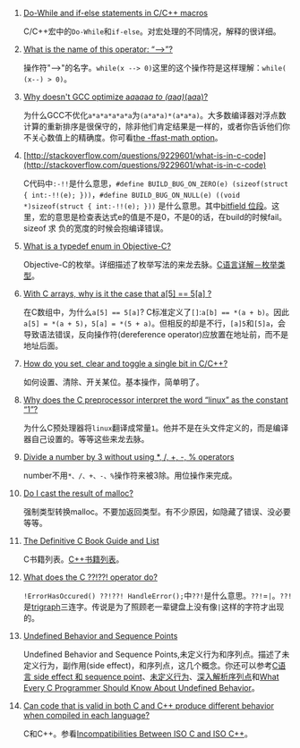 1. [Do-While and if-else statements in C/C++ macros](http://stackoverflow.com/questions/154136/do-while-and-if-else-statements-in-c-c-macros)

	C/C++宏中的`Do-While`和`if-else`。对宏处理的不同情况，解释的很详细。

2. [What is the name of this operator: “-->”?](http://stackoverflow.com/questions/1642028/what-is-the-name-of-this-operator)

	操作符"-->"的名字。`while(x --> 0)`这里的这个操作符是这样理解：`while( (x--) > 0)`。

3. [Why doesn't GCC optimize a*a*a*a*a*a to (a*a*a)*(a*a*a)?](http://stackoverflow.com/questions/6430448/why-doesnt-gcc-optimize-aaaaaa-to-aaaaaa)
	
	为什么GCC不优化`a*a*a*a*a*a`为`(a*a*a)*(a*a*a)`。大多数编译器对浮点数计算的重新排序是很保守的，除非他们肯定结果是一样的，或者你告诉他们你不关心数值上的精确度。你可看[the -ffast-math option](http://gcc.gnu.org/onlinedocs/gcc-4.1.1/gcc/Optimize-Options.html#Optimize-Options)。
	
4. [http://stackoverflow.com/questions/9229601/what-is-in-c-code](http://stackoverflow.com/questions/9229601/what-is-in-c-code)

	C代码中`:-!!`是什么意思，`#define BUILD_BUG_ON_ZERO(e) (sizeof(struct { int:-!!(e); }))`，`#define BUILD_BUG_ON_NULL(e) ((void *)sizeof(struct { int:-!!(e); }))` 是什么意思。其中[bitfield 位段](http://zh.wikipedia.org/wiki/%E4%BD%8D%E6%AE%B5)。这里，宏的意思是检查表达式e的值是不是0，不是0的话，在build的时候fail。sizeof 求 负的宽度的时候会抱编译错误。
	
5. [What is a typedef enum in Objective-C?](http://stackoverflow.com/questions/707512/what-is-a-typedef-enum-in-objective-c)

	Objective-C的枚举。详细描述了枚举写法的来龙去脉。[C语言详解－枚举类型](http://www.cnblogs.com/JCSU/articles/1299051.html)。

6. [With C arrays, why is it the case that a[5] == 5[a] ?](http://stackoverflow.com/questions/381542/with-c-arrays-why-is-it-the-case-that-a5-5a)

	在C数组中，为什么`a[5] == 5[a]`? C标准定义了`[]`:`a[b] == *(a + b)`。因此`a[5] = *(a + 5)`，`5[a] = *(5 + a)`。但相反的却是不行，`[a]5`和`[5]a`，会导致语法错误，反向操作符(dereference operator)应放置在地址前，而不是地址后面。
	
7. [How do you set, clear and toggle a single bit in C/C++?](http://stackoverflow.com/questions/47981/how-do-you-set-clear-and-toggle-a-single-bit-in-c-c)

	如何设置、清除、开关某位。基本操作，简单明了。

8. [Why does the C preprocessor interpret the word “linux” as the constant “1”?](http://stackoverflow.com/questions/19210935/why-does-the-c-preprocessor-interpret-the-word-linux-as-the-constant-1)

	为什么C预处理器将`linux`翻译成常量`1`。他并不是在头文件定义的，而是编译器自己设置的。等等这些来龙去脉。

9. [Divide a number by 3 without using *, /, +, -, % operators](http://stackoverflow.com/questions/11694546/divide-a-number-by-3-without-using-operators)

	number不用`*、/、+、-、%`操作符来被3除。用位操作来完成。

10. [Do I cast the result of malloc?](http://stackoverflow.com/questions/605845/do-i-cast-the-result-of-malloc)

	强制类型转换malloc。不要加返回类型。有不少原因，如隐藏了错误、没必要等等。

11. [The Definitive C Book Guide and List](http://stackoverflow.com/questions/562303/the-definitive-c-book-guide-and-list)

	C书籍列表。[C++书籍列表](http://stackoverflow.com/questions/388242/the-definitive-c-book-guide-and-list)。

12. [What does the C ??!??! operator do?](http://stackoverflow.com/questions/7825055/what-does-the-c-operator-do)

	`!ErrorHasOccured() ??!??! HandleError();`中`??!`是什么意思。`??!`=`|`。`??!`是[trigraph](http://en.wikipedia.org/wiki/Digraphs_and_trigraphs#C)三连字。传说是为了照顾老一辈键盘上没有像`|`这样的字符才出现的。

13. [Undefined Behavior and Sequence Points](http://stackoverflow.com/questions/4176328/undefined-behavior-and-sequence-points)

	Undefined Behavior and Sequence Points,未定义行为和序列点。描述了未定义行为，副作用(side effect)，和序列点，这几个概念。你还可以参考[C语言 side effect 和 sequence point](http://19880512.blog.51cto.com/936364/283520)、[未定义行为](http://zh.wikipedia.org/wiki/%E6%9C%AA%E5%AE%9A%E4%B9%89%E8%A1%8C%E4%B8%BA)、[深入解析序列点](http://blog.csdn.net/huiguixian/article/details/6438613)和[What Every C Programmer Should Know About Undefined Behavior](http://blog.llvm.org/2011/05/what-every-c-programmer-should-know.html)。

14. [Can code that is valid in both C and C++ produce different behavior when compiled in each language?](http://stackoverflow.com/questions/12887700/can-code-that-is-valid-in-both-c-and-c-produce-different-behavior-when-compile)

	C和C++。参看[Incompatibilities Between ISO C and ISO C++](http://david.tribble.com/text/cdiffs.htm)。